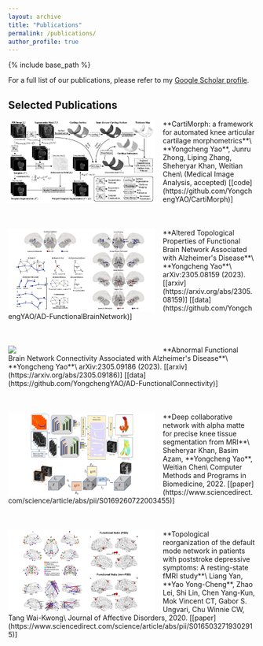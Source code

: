 ```yaml
---
layout: archive
title: "Publications"
permalink: /publications/
author_profile: true
---
```



{% include base_path %}

For a full list of our publications, please refer to my [Google Scholar profile](https://scholar.google.com/citations?user=hXG5NXAAAAAJ&hl=en).

Selected Publications
------

<img align="left" width="300" src="/_pages/publications.assets/paper-CartiMorph-bw.png" style="margin-right: 15px" /> 
**CartiMorph: a framework for automated knee articular cartilage morphometrics**\
**Yongcheng Yao**, Junru Zhong, Liping Zhang, Sheheryar Khan, Weitian Chen\
(Medical Image Analysis, accepted) [[code](https://github.com/YongchengYAO/CartiMorph)]<br />
<br /><br /><br />

<img align="left" width="300" src="/_pages/publications.assets/paper-AD-brainNetwork.png" style="margin-right: 15px" /> 
**Altered Topological Properties of Functional Brain Network Associated with Alzheimer's Disease**\
**Yongcheng Yao**\
arXiv:2305.08159 (2023). [[arxiv](https://arxiv.org/abs/2305.08159)] [[data](https://github.com/YongchengYAO/AD-FunctionalBrainNetwork)] <br />
<br /><br /><br />

<img align="left" width="300" src="/_pages/publications.assets/paper-AD-connectivity.png" style="margin-right: 15px" /> 
**Abnormal Functional Brain Network Connectivity Associated with Alzheimer's Disease**\
**Yongcheng Yao**\
arXiv:2305.09186 (2023). [[arxiv](https://arxiv.org/abs/2305.09186)] [[data](https://github.com/YongchengYAO/AD-FunctionalConnectivity)] <br />
<br /><br /><br />

<img align="left" width="300" src="/_pages/publications.assets/paper-alphaMatte-2022.png" style="margin-right: 15px" /> 
**Deep collaborative network with alpha matte for precise knee tissue segmentation from MRI**\
Sheheryar Khan, Basim Azam, **Yongcheng Yao**, Weitian Chen\
Computer Methods and Programs in Biomedicine, 2022. [[paper](https://www.sciencedirect.com/science/article/abs/pii/S0169260722003455)] <br />
<br /><br /><br />


<img align="left" width="300" src="/_pages/publications.assets/paper-PSD-2020.png" style="margin-right: 15px" /> 
**Topological reorganization of the default mode network in patients with poststroke depressive symptoms: A resting-state fMRI study**\
Liang Yan, **Yao Yong-Cheng**, Zhao Lei, Shi Lin, Chen Yang-Kun, Mok Vincent CT, Gabor S. Ungvari, Chu Winnie CW, Tang Wai-Kwong\
Journal of Affective Disorders, 2020. [[paper](https://www.sciencedirect.com/science/article/abs/pii/S0165032719302915)] <br />
<br /><br />